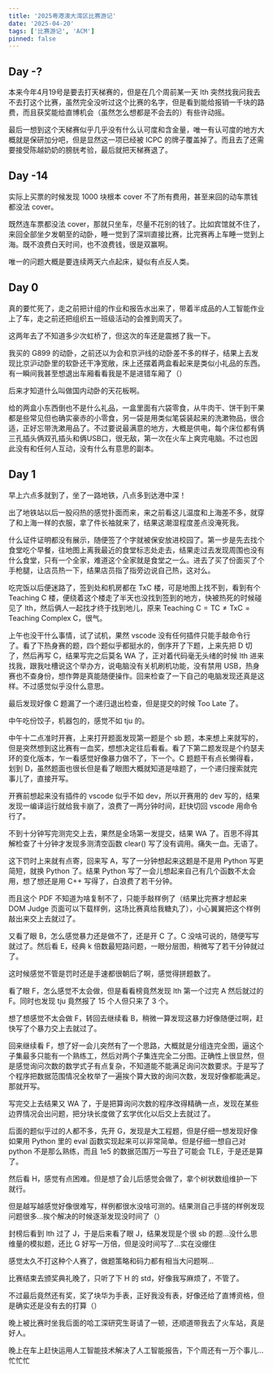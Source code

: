 ```yaml
---
title: '2025粤港澳大湾区比赛游记'
date: '2025-04-20'
tags: ['比赛游记', 'ACM']
pinned: false
---
```


## Day -?

本来今年4月19号是要去打天梯赛的，但是在几个周前某一天 lth 突然找我问我去不去打这个比赛，虽然完全没听过这个比赛的名字，但是看到能给报销一千块的路费，而且获奖能给直博机会（虽然怎么想都是不会去的）有些许动摇。

最后一想到这个天梯赛似乎几乎没有什么认可度和含金量，唯一有认可度的地方大概就是保研加分吧，但是显然这一项已经被 ICPC 的牌子覆盖掉了。而且去了还需要接受陈越奶奶的膀胱考验，最后就把天梯赛退了。

## Day -14

实际上买票的时候发现 1000 块根本 cover 不了所有费用，甚至来回的动车票钱都没法 cover。

既然连车票都没法 cover，那就只坐车，尽量不花别的钱了。比如宾馆就不住了，来回全部坐夕发朝至的动卧，睡一觉到了深圳直接比赛，比完赛再上车睡一觉到上海。既不浪费白天时间，也不浪费钱，很是双赢啊。

唯一的问题大概是要连续两天六点起床，疑似有点反人类。

## Day 0

真的要忙死了，走之前把计组的作业和报告水出来了，带着半成品的人工智能作业上了车，走之前还把组织五一班级活动的会推到周天了。

这两年去了不知道多少次虹桥了，但这次的车还是震撼了我一下。

我买的 G899 的动卧，之前还以为会和京沪线的动卧差不多的样子，结果上去发现比京沪动卧里的软卧还干净宽敞，床上还摆着两盒看起来是类似小礼品的东西。有一瞬间我甚至想退出车厢看看我是不是进错车厢了（）

后来才知道什么叫做国内动卧的天花板啊。

给的两盒小东西倒也不是什么礼品，一盒里面有六袋零食，从牛肉干、饼干到干果都是些常见但也确实豪赤的小零食，另一袋是用类似笔袋装起来的洗漱物品，很合适，正好忘带洗漱用品了。不过要说最满意的地方，大概是供电，每个床位都有俩三孔插头俩双孔插头和俩USB口，很无敌，第一次在火车上爽完电脑。不过也因此没有和任何人互动，没有什么有意思的副本。

## Day 1

早上六点多就到了，坐了一路地铁，八点多到达港中深！

出了地铁站以后一股闷热的感觉扑面而来，来之前看这儿温度和上海差不多，就穿了和上海一样的衣服，拿了件长袖就来了，结果这潮湿程度差点没淹死我。

什么证件证明都没有展示，随便签了个字就被保安放进校园了。第一步是先去找个食堂吃个早餐，往地图上离我最近的食堂标志处走去，结果走过去发现周围也没有什么食堂，只有一个全家，难道这个全家就是食堂之一么。进去了买了份面买了个手枪腿，让店员热一下，结果店员指了指旁边说自己热，这对么。

吃完饭以后便迷路了，签到处和机房都在 TxC 楼，可是地图上找不到，看到有个 Teaching C 楼，便绕着这个楼走了半天也没找到签到的地方，快被热死的时候碰见了 lth，然后俩人一起找才终于找到地儿，原来 $\text{Teaching C}=\text{TC}\ne \text{TxC} = \text{Teaching Complex C}$，很气。

上午也没干什么事情，试了试机，果然 vscode 没有任何插件只能手敲命令行了。看了下热身赛的题，四个题似乎都挺水的，倒序开了下题，上来先把 D 切了，然后再写 C，结果写完之后莫名 WA 了，正对着代码毫无头绪的时候 lth 进来找我，跟我吐槽说这个举办方，说电脑没有关机刷机功能，没有禁用 USB，热身赛也不查身份，想作弊是真能随便操作。回来检查了一下自己的电脑发现还真是这样。不过感觉似乎没什么意思。

最后发现好像 C 题漏了一个递归退出检查，但是提交的时候 Too Late 了。

中午吃份饺子，机器包的，感觉不如 tju 的。

中午十二点准时开赛，上来打开题面发现第一题是个 sb 题，本来想上来就写的，但是突然想到这比赛有一血奖，想想决定往后看看。看了下第二题发现是个约瑟夫环的变化版本，乍一看感觉好像暴力做不了，下一个。C 题题干有点长懒得看，划到 D，虽然题面也很长但是看了眼图大概就知道是啥题了，一个递归搜索就完事儿了，直接开写。

开赛前想起来没有插件的 vscode 似乎不如 dev，所以开赛用的 dev 写的，结果发现一编译运行就给我卡崩了，浪费了一两分钟时间，赶快切回 vscode 用命令行了。

不到十分钟写完测完交上去，果然是全场第一发提交，结果 WA 了。百思不得其解检查了十分钟才发现多测清空函数 clear() 写了没有调用。痛失一血。无语了。

这下罚时上来就有点寄，回来写 A，写了一分钟想起来这题是不是用 Python 写更简短，就换 Python 了。结果 Python 写了一会儿想起来自己有几个函数不太会用，想了想还是用 C++ 写得了，白浪费了若干分钟。

而且这个 PDF 不知道为啥复制不了，只能手敲样例了（结果比完赛才想起来 DOM Judge 页面可以下载样例，这场比赛真给我糖丸了），小心翼翼把这个样例敲出来交上去就过了。

又看了眼 B，怎么感觉暴力还是做不了，还是开 C 了。C 没啥可说的，随便写写就过了。然后看 E，经典 k 倍数最短路问题，一眼分层图，稍微写了若干分钟就过了。

这时候感觉不管是罚时还是手速都很朝后了啊，感觉得拼题数了。

看了眼 F，怎么感觉不太会做，但是看看榜竟然发现 lth 第一个过完 A 然后就过的 F。同时也发现 tju 竟然报了 15 个人但只来了 3 个。

想了想感觉不太会做 F，转回去继续看 B，稍微一算发现这暴力好像随便过啊，赶快写了个暴力交上去就过了。

回来继续看 F，想了好一会儿突然有了一个思路，大概就是分组连完全图，逼这个子集最多只能有一个熟练工，然后对两个子集连完全二分图。正确性上很显然，但是感觉询问次数的数学式子有点复杂，不知道能不能满足询问次数要求。于是写了个程序把数据范围情况全枚举了一遍挨个算大致的询问次数，发现好像都能满足。那就开写。

写完交上去结果又 WA 了，于是把算询问次数的程序改得精确一点，发现在某些边界情况会出问题，把分块长度做了玄学优化以后交上去就过了。

后面的题似乎过的人都不多，先开 G，发现是大工程题，但是仔细一想发现好像如果用 Python 里的 eval 函数实现起来可以非常简单。但是仔细一想自己对 python 不是那么熟练，而且 1e5 的数据范围万一写丑了可能会 TLE，于是还是算了。

然后看 H，感觉有点困难。但是想了会儿后感觉会做了，拿个树状数组维护一下就行。

但是越写越感觉好像很难写，样例都很水没啥可测的。结果测自己手搓的样例发现问题很多...挨个解决的时候逐渐发现没时间了（）

封榜后看到 lth 过了 J，于是后来看了眼 J，结果发现是个很 sb 的题...没什么思维量的模拟题，还比 G 好写一万倍，但是没时间写了...实在没绷住

感觉太久不打这种个人赛了，做题策略和码力都有相当大问题啊...

比赛结束去颁奖典礼晚了，只听了下 H 的 std，好像我写麻烦了，不管了。

不过最后竟然还有奖，奖了块华为手表，正好我没有表，好像还给了直博资格，但是确实还是没有去的打算（）

晚上被比赛时坐我后面的哈工深研究生哥请了一顿，还顺道带我去了火车站，真是好人。

晚上在车上赶快运用人工智能技术解决了人工智能报告，下个周还有一万个事儿...忙忙忙